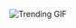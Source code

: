 
<!-- GIF_SECTION -->
![Trending GIF](https://media2.giphy.com/media/v1.Y2lkPThiYjIxNzcybXJrMDFuY2cxd3IycWFmMzVuNmRva2lramJwdjk5bnU1ODQxeGUycCZlcD12MV9naWZzX3NlYXJjaCZjdD1n/rrsMWkp9shbXJPA2D6/giphy.gif)
<!-- END_GIF_SECTION -->

